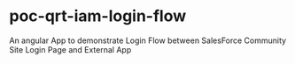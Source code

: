 # poc-qrt-iam-login-flow
An angular App to demonstrate Login Flow between SalesForce Community Site Login Page and External App
